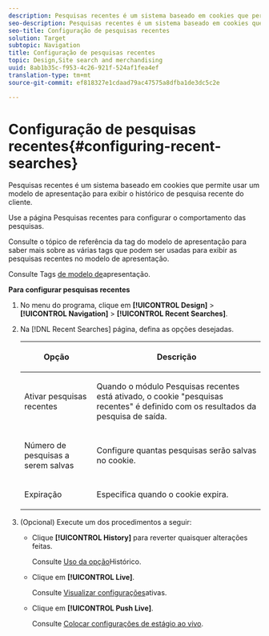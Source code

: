 ```yaml
---
description: Pesquisas recentes é um sistema baseado em cookies que permite usar um modelo de apresentação para exibir o histórico de pesquisa recente do cliente.
seo-description: Pesquisas recentes é um sistema baseado em cookies que permite usar um modelo de apresentação para exibir o histórico de pesquisa recente do cliente.
seo-title: Configuração de pesquisas recentes
solution: Target
subtopic: Navigation
title: Configuração de pesquisas recentes
topic: Design,Site search and merchandising
uuid: 8ab1b35c-f953-4c26-921f-524af1fea4ef
translation-type: tm+mt
source-git-commit: ef818327e1cdaad79ac47575a8dfba1de3dc5c2e

---
```



# Configuração de pesquisas recentes{#configuring-recent-searches}

Pesquisas recentes é um sistema baseado em cookies que permite usar um modelo de apresentação para exibir o histórico de pesquisa recente do cliente.

Use a página Pesquisas recentes para configurar o comportamento das pesquisas.

Consulte o tópico de referência da tag do modelo de apresentação para saber mais sobre as várias tags que podem ser usadas para exibir as pesquisas recentes no modelo de apresentação.

Consulte Tags [de modelo de](../c-appendices/c-templates.md#reference_F1BBF616BCEC4AD7B2548ECD3CA74C64)apresentação.

**Para configurar pesquisas recentes**

1. No menu do programa, clique em **[!UICONTROL Design]** > **[!UICONTROL Navigation]** > **[!UICONTROL Recent Searches]**.
1. Na [!DNL Recent Searches] página, defina as opções desejadas.

   <!-- 
   
   r_recent_searches_options.xml
   
   -->

   <table> 
    <thead> 
      <tr> 
      <th colname="col1" class="entry"> <p>Opção </p> </th> 
      <th colname="col2" class="entry"> <p>Descrição </p> </th> 
      </tr> 
    </thead>
    <tbody> 
      <tr> 
      <td colname="col1"> <p>Ativar pesquisas recentes </p> </td> 
      <td colname="col2"> <p> Quando o módulo Pesquisas recentes está ativado, o cookie "pesquisas recentes" é definido com os resultados da pesquisa de saída. </p> </td> 
      </tr> 
      <tr> 
      <td colname="col1"> <p>Número de pesquisas a serem salvas </p> </td> 
      <td colname="col2"> <p>Configure quantas pesquisas serão salvas no cookie. </p> </td> 
      </tr> 
      <tr> 
      <td colname="col1"> <p>Expiração </p> </td> 
      <td colname="col2"> <p>Especifica quando o cookie expira. </p> </td> 
      </tr> 
    </tbody> 
    </table>

1. (Opcional) Execute um dos procedimentos a seguir:

   * Clique **[!UICONTROL History]** para reverter quaisquer alterações feitas.

      Consulte [Uso da opção](../t-using-the-history-option.md#task_70DD3F87A67242BBBD2CB27156F43002)Histórico.

   * Clique em **[!UICONTROL Live]**.

      Consulte [Visualizar configurações](../c-about-staging.md#task_401A0EBDB5DB4D4CA933CBA7BECDC10F)ativas.

   * Clique em **[!UICONTROL Push Live]**.

      Consulte [Colocar configurações de estágio ao vivo](../c-about-staging.md#task_44306783B4C0408AAA58B471DAF2D9A4).

